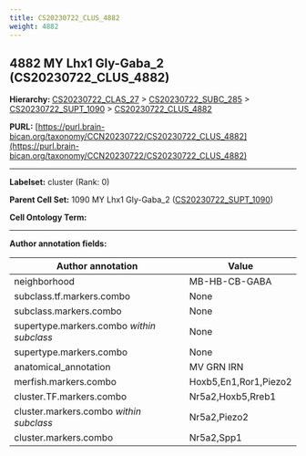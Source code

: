 ```yaml
---
title: CS20230722_CLUS_4882
weight: 4882
---
```

## 4882 MY Lhx1 Gly-Gaba_2 (CS20230722_CLUS_4882)
<b>Hierarchy: </b>
[CS20230722_CLAS_27](../CS20230722_CLAS_27) >
[CS20230722_SUBC_285](../CS20230722_SUBC_285) >
[CS20230722_SUPT_1090](../CS20230722_SUPT_1090) >
[CS20230722_CLUS_4882](../CS20230722_CLUS_4882)

**PURL:** [https://purl.brain-bican.org/taxonomy/CCN20230722/CS20230722_CLUS_4882](https://purl.brain-bican.org/taxonomy/CCN20230722/CS20230722_CLUS_4882)

---


**Labelset:** cluster (Rank: 0)

**Parent Cell Set:** 1090 MY Lhx1 Gly-Gaba_2 ([CS20230722_SUPT_1090](../CS20230722_SUPT_1090))



**Cell Ontology Term:** 

[MARKER GENES.]: #


---

[TRANSFERRED ANNOTATIONS.]: #


[AUTHOR ANNOTATION FIELDS.]: #


**Author annotation fields:**

| Author annotation | Value |
|-------------------|-------|
|neighborhood|MB-HB-CB-GABA|
|subclass.tf.markers.combo|None|
|subclass.markers.combo|None|
|supertype.markers.combo _within subclass_|None|
|supertype.markers.combo|None|
|anatomical_annotation|MV GRN IRN|
|merfish.markers.combo|Hoxb5,En1,Ror1,Piezo2|
|cluster.TF.markers.combo|Nr5a2,Hoxb5,Rreb1|
|cluster.markers.combo _within subclass_|Nr5a2,Piezo2|
|cluster.markers.combo|Nr5a2,Spp1|
